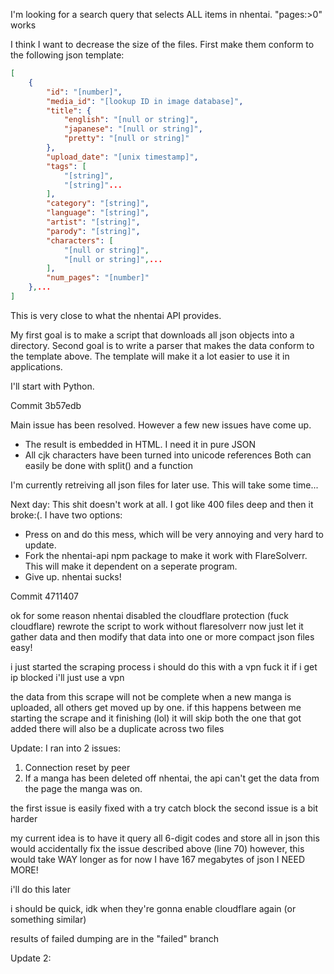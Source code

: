 I'm looking for a search query that selects ALL items in nhentai. "pages:>0" works

I think I want to decrease the size of the files. First make them conform to the following json template:

```json
[
    {
        "id": "[number]",
        "media_id": "[lookup ID in image database]",
        "title": {
            "english": "[null or string]",
            "japanese": "[null or string]",
            "pretty": "[null or string]"
        },
        "upload_date": "[unix timestamp]",
        "tags": [
            "[string]",
            "[string]"...
        ],
        "category": "[string]",
        "language": "[string]",
        "artist": "[string]",
        "parody": "[string]",
        "characters": [
            "[null or string]",
            "[null or string]",...
        ],
        "num_pages": "[number]"
    },...
]
```

This is very close to what the nhentai API provides.

My first goal is to make a script that downloads all json objects into a directory. Second goal is to write a parser that makes the data conform to the template above. The template will make it a lot easier to use it in applications.

I'll start with Python.

Commit 3b57edb

Main issue has been resolved. However a few new issues have come up.
- The result is embedded in HTML. I need it in pure JSON
- All cjk characters have been turned into unicode references
Both can easily be done with split() and a function

I'm currently retreiving all json files for later use. This will take some time...

Next day:
This shit doesn't work at all. I got like 400 files deep and then it broke:(.
I have two options:
- Press on and do this mess, which will be very annoying and very hard to update.
- Fork the nhentai-api npm package to make it work with FlareSolverr. This will make it dependent on a seperate program.
- Give up. nhentai sucks!

Commit 4711407

ok for some reason nhentai disabled the cloudflare protection
(fuck cloudflare)
rewrote the script to work without flaresolverr
now just let it gather data
and then modify that data into one or more compact json files
easy!

i just started the scraping process
i should do this with a vpn
fuck it
if i get ip blocked i'll just use a vpn

the data from this scrape will not be complete
when a new manga is uploaded, all others get moved up by one.
if this happens between me starting the scrape and it finishing (lol)
it will skip both the one that got added
there will also be a duplicate across two files

Update:
I ran into 2 issues:
1. Connection reset by peer
2. If a manga has been deleted off nhentai, the api can't get the data from the page the manga was on.

the first issue is easily fixed with a try catch block
the second issue is a bit harder

my current idea is to have it query all 6-digit codes
and store all in json
this would accidentally fix the issue described above (line 70)
however, this would take WAY longer
as for now I have 167 megabytes of json
I NEED MORE!

i'll do this later

i should be quick, idk when they're gonna enable cloudflare again (or something similar)

results of failed dumping are in the "failed" branch

Update 2:
